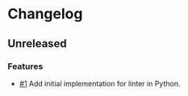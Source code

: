 # Changelog

## Unreleased

### Features

- [#1](https://github.com/MalteHerrmann/changelog-utils/pull/1) Add initial implementation for linter in Python.

